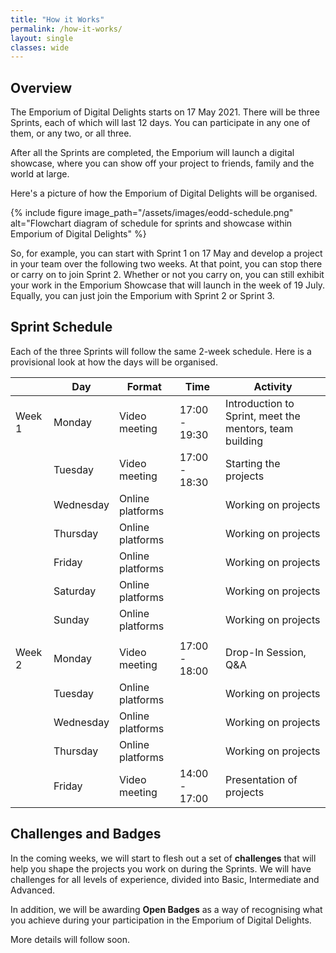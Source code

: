 ```yaml
---
title: "How it Works"
permalink: /how-it-works/
layout: single
classes: wide
---
```


## Overview
The Emporium of Digital Delights starts on 17 May 2021. There will be three Sprints, each of which will last 12 days. You can participate in any one of them, or any two, or all three. 

After all the Sprints are completed, the Emporium will launch a digital showcase, where you can show off your project to friends, family and the world at large.

Here's a picture of how the Emporium of Digital Delights will be organised. 

{% include figure image_path="/assets/images/eodd-schedule.png" alt="Flowchart diagram of schedule for sprints and showcase within Emporium of Digital Delights" %}

So, for example, you can start with Sprint 1 on 17 May and develop a project in your team over the following two weeks. At that point, you can stop there or carry on to join Sprint 2. Whether or not you carry on, you can still exhibit your work in the Emporium Showcase that will launch in the week of 19 July. Equally, you can just join the Emporium with Sprint 2 or Sprint 3.

## Sprint Schedule

Each of the three Sprints will follow the same 2-week schedule. Here is a provisional look at how the days will be organised.

|        | Day       | Format           | Time          | Activity                                                |
|--------|-----------|------------------|---------------|---------------------------------------------------------|
| Week 1 | Monday    | Video meeting    | 17:00 - 19:30 | Introduction to Sprint, meet the mentors, team building |
|        | Tuesday   | Video meeting    | 17:00 - 18:30 | Starting the projects                                   |
|        | Wednesday | Online platforms |               | Working on projects                                     |
|        | Thursday  | Online platforms |               | Working on projects                                     |
|        | Friday    | Online platforms |               | Working on projects                                     |
|        | Saturday  | Online platforms |               | Working on projects                                     |
|        | Sunday    | Online platforms |               | Working on projects                                     |
|        |           |                  |               |                                                         |
| Week 2 | Monday    | Video meeting    | 17:00 - 18:00 | Drop-In Session, Q&A                                    |
|        | Tuesday   | Online platforms |               | Working on projects                                     |
|        | Wednesday | Online platforms |               | Working on projects                                     |
|        | Thursday  | Online platforms |               | Working on projects                                     |
|        | Friday    | Video meeting    | 14:00 - 17:00 | Presentation of projects                                |





## Challenges and Badges

In the coming weeks, we will start to flesh out a set of **challenges** that will help you shape the projects you work on during the Sprints. We will have challenges for all levels of experience, divided into Basic, Intermediate and Advanced.

In addition, we will be awarding **Open Badges** as a way of recognising what you achieve during your participation in the Emporium of Digital Delights.

More details will follow soon.